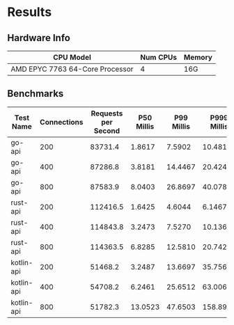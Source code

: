 # Results
## Hardware Info
| CPU Model | Num CPUs | Memory |
| --------- | -------- | ------ |
| AMD EPYC 7763 64-Core Processor | 4 | 16G |

## Benchmarks
| Test Name | Connections | Requests per Second | P50 Millis | P99 Millis | P999 Millis | API Memory MB | API CPU Time | API Threads |
| --------- | ----------- | ------------------- | ---------- | ---------- | ----------- | ------------- | ------------ | ----------- |
| go-api | 200 | 83731.4 | 1.8617 | 7.5902 | 10.4814 | 17.5 | 00:00:27 | 12 |
| go-api | 400 | 87286.8 | 3.8181 | 14.4467 | 20.4242 | 24.1 | 00:00:27 | 11 |
| go-api | 800 | 87583.9 | 8.0403 | 26.8697 | 40.0783 | 36.8 | 00:00:27 | 12 |
| rust-api | 200 | 112416.5 | 1.6425 | 4.6044 | 6.1467 | 9.2 | 00:00:17 | 5 |
| rust-api | 400 | 114843.8 | 3.2473 | 7.5270 | 10.1368 | 14.1 | 00:00:17 | 5 |
| rust-api | 800 | 114363.5 | 6.8285 | 12.5810 | 20.7423 | 23.4 | 00:00:17 | 5 |
| kotlin-api | 200 | 51468.2 | 3.2487 | 13.6697 | 35.7563 | 351.2 | 00:00:59 | 154 |
| kotlin-api | 400 | 54708.2 | 6.2461 | 25.6512 | 63.0068 | 405.9 | 00:00:55 | 155 |
| kotlin-api | 800 | 51782.3 | 13.0523 | 47.6503 | 158.8956 | 489.8 | 00:00:59 | 155 |
